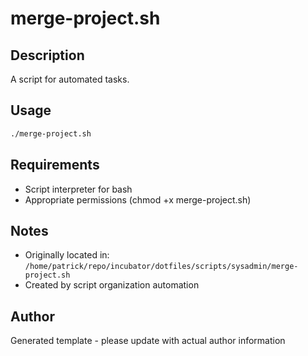 # merge-project.sh

## Description
A script for automated tasks.

## Usage
```bash
./merge-project.sh
```

## Requirements
- Script interpreter for bash
- Appropriate permissions (chmod +x merge-project.sh)

## Notes
- Originally located in: `/home/patrick/repo/incubator/dotfiles/scripts/sysadmin/merge-project.sh`
- Created by script organization automation

## Author
Generated template - please update with actual author information
